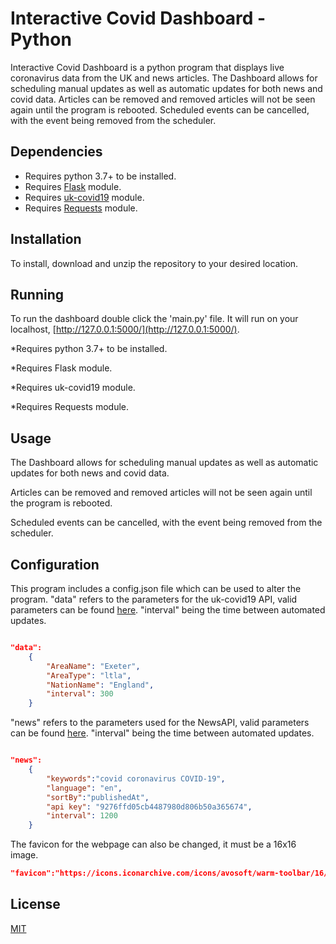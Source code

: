 # Interactive Covid Dashboard - Python

Interactive Covid Dashboard is a python program that displays live coronavirus data from the UK and news articles.
The Dashboard allows for scheduling manual updates as well as automatic updates for both news and covid data.
Articles can be removed and removed articles will not be seen again until the program is rebooted.
Scheduled events can be cancelled, with the event being removed from the scheduler.

## Dependencies

- Requires python 3.7+ to be installed.
- Requires [Flask](https://pypi.org/project/Flask/) module.
- Requires [uk-covid19](https://publichealthengland.github.io/coronavirus-dashboard-api-python-sdk/pages/getting_started.html#installation) module.
- Requires [Requests](https://pypi.org/project/requests/) module.


## Installation

To install, download and unzip the repository to your desired location.

## Running

To run the dashboard double click the 'main.py' file. It will run on your localhost, [http://127.0.0.1:5000/](http://127.0.0.1:5000/).

*Requires python 3.7+ to be installed.

*Requires Flask module.

*Requires uk-covid19 module.

*Requires Requests module.

## Usage

The Dashboard allows for scheduling manual updates as well as automatic updates for both news and covid data.

Articles can be removed and removed articles will not be seen again until the program is rebooted.

Scheduled events can be cancelled, with the event being removed from the scheduler.

## Configuration

This program includes a config.json file which can be used to alter the program. "data" refers to the parameters for the uk-covid19 API, valid parameters can be found [here](https://coronavirus.data.gov.uk/details/developers-guide/main-api#query-parameters). "interval" being the time between automated updates.

```json

"data": 
    {
        "AreaName": "Exeter",
        "AreaType": "ltla",
        "NationName": "England",
        "interval": 300
    }
```

"news" refers to the parameters used for the NewsAPI, valid parameters can be found [here](https://newsapi.org/docs). "interval" being the time between automated updates.

```json

"news": 
    {
        "keywords":"covid coronavirus COVID-19",
        "language": "en",
        "sortBy":"publishedAt",
        "api key": "9276ffd05cb4487980d806b50a365674",
        "interval": 1200
    }

```

The favicon for the webpage can also be changed, it must be a  16x16 image.

```json
"favicon":"https://icons.iconarchive.com/icons/avosoft/warm-toolbar/16/world-icon.png"
```

## License
[MIT](https://choosealicense.com/licenses/mit/)
